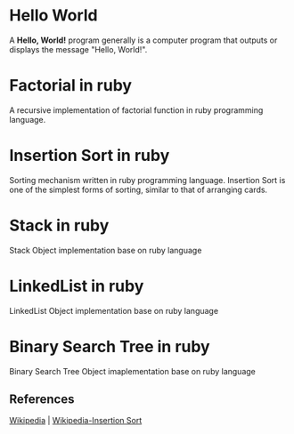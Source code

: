 # Hello World
A **Hello, World!**  program generally is a computer program that outputs or displays the message "Hello, World!".

# Factorial in ruby
A recursive implementation of factorial function in ruby programming language.

# Insertion Sort in ruby
Sorting mechanism written in ruby programming language. Insertion Sort is one of the simplest forms of sorting, similar to that of arranging cards.

# Stack in ruby
Stack Object implementation base on ruby language

# LinkedList in ruby
LinkedList Object implementation base on ruby language

# Binary Search Tree in ruby
Binary Search Tree Object imaplementation base on ruby language

## References
[Wikipedia](https://en.wikipedia.org/wiki/Factorial) 
| [Wikipedia-Insertion Sort](https://en.wikipedia.org/wiki/Insertion_sort)
